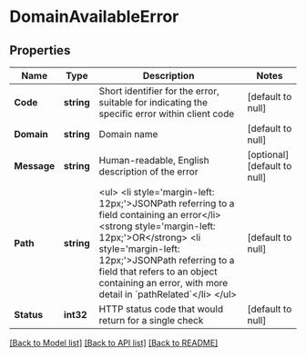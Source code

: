 # DomainAvailableError

## Properties
Name | Type | Description | Notes
------------ | ------------- | ------------- | -------------
**Code** | **string** | Short identifier for the error, suitable for indicating the specific error within client code | [default to null]
**Domain** | **string** | Domain name | [default to null]
**Message** | **string** | Human-readable, English description of the error | [optional] [default to null]
**Path** | **string** | &lt;ul&gt; &lt;li style&#x3D;&#x27;margin-left: 12px;&#x27;&gt;JSONPath referring to a field containing an error&lt;/li&gt; &lt;strong style&#x3D;&#x27;margin-left: 12px;&#x27;&gt;OR&lt;/strong&gt; &lt;li style&#x3D;&#x27;margin-left: 12px;&#x27;&gt;JSONPath referring to a field that refers to an object containing an error, with more detail in &#x60;pathRelated&#x60;&lt;/li&gt; &lt;/ul&gt; | [default to null]
**Status** | **int32** | HTTP status code that would return for a single check | [default to null]

[[Back to Model list]](../README.md#documentation-for-models) [[Back to API list]](../README.md#documentation-for-api-endpoints) [[Back to README]](../README.md)

